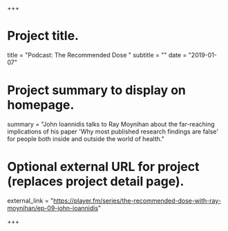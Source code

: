 +++
# Project title.
title = "Podcast: The Recommended Dose "
subtitle = ""
date = "2019-01-07"

# Project summary to display on homepage.
summary = "John Ioannidis talks to Ray Moynihan about the far-reaching implications of his paper 'Why most published research findings are false' for people both inside and outside the world of health."

# Optional external URL for project (replaces project detail page).
external_link = "https://player.fm/series/the-recommended-dose-with-ray-moynihan/ep-09-john-ioannidis"

+++
